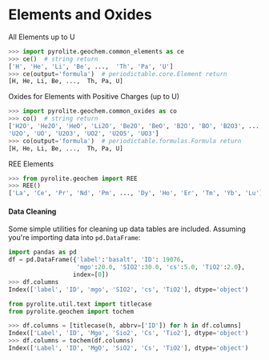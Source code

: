 # Elements and Oxides


All Elements up to U
```python
>>> import pyrolite.geochem.common_elements as ce
>>> ce()  # string return
['H', 'He', 'Li', 'Be', ...,  'Th', 'Pa', 'U']
>>> ce(output='formula')  # periodictable.core.Element return
[H, He, Li, Be, ...,  Th, Pa, U]
```
Oxides for Elements with Positive Charges (up to U)
```python
>>> import pyrolite.geochem.common_oxides as co
>>> co()  # string return
['H2O', 'He2O', 'HeO', 'Li2O', 'Be2O', 'BeO', 'B2O', 'BO', 'B2O3', ...,
'U2O', 'UO', 'U2O3', 'UO2', 'U2O5', 'UO3']
>>> co(output='formula')  # periodictable.formulas.Formula return
[H, He, Li, Be, ...,  Th, Pa, U]
```
REE Elements
```python
>>> from pyrolite.geochem import REE
>>> REE()
['La', 'Ce', 'Pr', 'Nd', 'Pm', ..., 'Dy', 'Ho', 'Er', 'Tm', 'Yb', 'Lu']
```

#### Data Cleaning

Some simple utilities for cleaning up data tables are included.
Assuming you're importing data into `pd.DataFrame`:
```python
import pandas as pd
df = pd.DataFrame({'label':'basalt', 'ID': 19076,
                   'mgo':20.0, 'SIO2':30.0, 'cs':5.0, 'TiO2':2.0},
                  index=[0])
>>> df.columns
Index(['label', 'ID', 'mgo', 'SIO2', 'cs', 'TiO2'], dtype='object')
```
```python
from pyrolite.util.text import titlecase
from pyrolite.geochem import tochem

>>> df.columns = [titlecase(h, abbrv=['ID']) for h in df.columns]
Index(['Label', 'ID', 'Mgo', 'Sio2', 'Cs', 'Tio2'], dtype='object')
>>> df.columns = tochem(df.columns)
Index(['Label', 'ID', 'MgO', 'SiO2', 'Cs', 'TiO2'], dtype='object')
```
